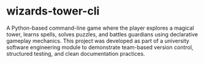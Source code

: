 # wizards-tower-cli
A Python-based command-line game where the player explores a magical tower, learns spells, solves puzzles, and battles guardians using declarative gameplay mechanics.  This project was developed as part of a university software engineering module to demonstrate team-based version control, structured testing, and clean documentation practices.
